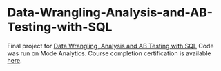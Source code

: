 # Data-Wrangling-Analysis-and-AB-Testing-with-SQL
Final project for [Data Wrangling, Analysis and AB Testing with SQL](https://www.coursera.org/learn/data-wrangling-analysis-abtesting) Code was run on Mode Analytics. 
Course completion certification is available [here](https://coursera.org/share/b0b3419d7ce47dcec8e6ac4831c05fa4).


